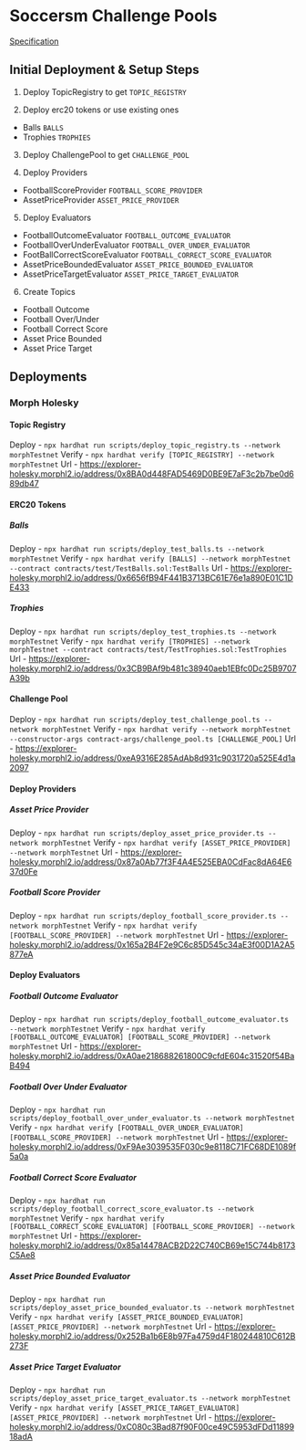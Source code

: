 # Soccersm Challenge Pools

[Specification](./specification.md)

## Initial Deployment & Setup Steps

1. Deploy TopicRegistry to get `TOPIC_REGISTRY`

2. Deploy erc20 tokens or use existing ones

- Balls `BALLS`
- Trophies `TROPHIES`

3. Deploy ChallengePool to get `CHALLENGE_POOL`

4. Deploy Providers

- FootballScoreProvider `FOOTBALL_SCORE_PROVIDER`
- AssetPriceProvider `ASSET_PRICE_PROVIDER`

5. Deploy Evaluators

- FootballOutcomeEvaluator `FOOTBALL_OUTCOME_EVALUATOR`
- FootballOverUnderEvaluator `FOOTBALL_OVER_UNDER_EVALUATOR`
- FootBallCorrectScoreEvaluator `FOOTBALL_CORRECT_SCORE_EVALUATOR`
- AssetPriceBoundedEvaluator `ASSET_PRICE_BOUNDED_EVALUATOR`
- AssetPriceTargetEvaluator `ASSET_PRICE_TARGET_EVALUATOR`

6. Create Topics

- Football Outcome
- Football Over/Under
- Football Correct Score
- Asset Price Bounded
- Asset Price Target

## Deployments

### Morph Holesky

#### Topic Registry

Deploy - `npx hardhat run scripts/deploy_topic_registry.ts --network morphTestnet`
Verify - `npx hardhat verify [TOPIC_REGISTRY] --network morphTestnet`
Url - https://explorer-holesky.morphl2.io/address/0x8BA0d448FAD5469D0BE9E7aF3c2b7be0d689db47

#### ERC20 Tokens

##### Balls

Deploy - `npx hardhat run scripts/deploy_test_balls.ts --network morphTestnet`
Verify - `npx hardhat verify [BALLS] --network morphTestnet --contract contracts/test/TestBalls.sol:TestBalls`
Url - https://explorer-holesky.morphl2.io/address/0x6656fB94F441B3713BC61E76e1a890E01C1DE433

##### Trophies

Deploy - `npx hardhat run scripts/deploy_test_trophies.ts --network morphTestnet`
Verify - `npx hardhat verify [TROPHIES] --network morphTestnet --contract contracts/test/TestTrophies.sol:TestTrophies`
Url - https://explorer-holesky.morphl2.io/address/0x3CB9BAf9b481c38940aeb1EBfc0Dc25B9707A39b

#### Challenge Pool

Deploy - `npx hardhat run scripts/deploy_test_challenge_pool.ts --network morphTestnet`
Verify - `npx hardhat verify --network morphTestnet --constructor-args contract-args/challenge_pool.ts [CHALLENGE_POOL]`
Url - https://explorer-holesky.morphl2.io/address/0xeA9316E285AdAb8d931c9031720a525E4d1a2097

#### Deploy Providers

##### Asset Price Provider
Deploy - `npx hardhat run scripts/deploy_asset_price_provider.ts --network morphTestnet`
Verify - `npx hardhat verify [ASSET_PRICE_PROVIDER] --network morphTestnet`
Url - https://explorer-holesky.morphl2.io/address/0x87a0Ab77f3F4A4E525EBA0CdFac8dA64E637d0Fe

##### Football Score Provider
Deploy - `npx hardhat run scripts/deploy_football_score_provider.ts --network morphTestnet`
Verify - `npx hardhat verify [FOOTBALL_SCORE_PROVIDER] --network morphTestnet`
Url - https://explorer-holesky.morphl2.io/address/0x165a2B4F2e9C6c85D545c34aE3f00D1A2A5877eA

#### Deploy Evaluators

##### Football Outcome Evaluator
Deploy - `npx hardhat run scripts/deploy_football_outcome_evaluator.ts --network morphTestnet`
Verify - `npx hardhat verify [FOOTBALL_OUTCOME_EVALUATOR] [FOOTBALL_SCORE_PROVIDER] --network morphTestnet`
Url - https://explorer-holesky.morphl2.io/address/0xA0ae218688261800C9cfdE604c31520f54BaB494

##### Football Over Under Evaluator
Deploy - `npx hardhat run scripts/deploy_football_over_under_evaluator.ts --network morphTestnet`
Verify - `npx hardhat verify [FOOTBALL_OVER_UNDER_EVALUATOR] [FOOTBALL_SCORE_PROVIDER] --network morphTestnet`
Url - https://explorer-holesky.morphl2.io/address/0xF9Ae3039535F030c9e8118C71FC68DE1089f5a0a

##### Football Correct Score Evaluator
Deploy - `npx hardhat run scripts/deploy_football_correct_score_evaluator.ts --network morphTestnet`
Verify - `npx hardhat verify [FOOTBALL_CORRECT_SCORE_EVALUATOR] [FOOTBALL_SCORE_PROVIDER] --network morphTestnet`
Url - https://explorer-holesky.morphl2.io/address/0x85a14478ACB2D22C740CB69e15C744b8173C5Ae8

##### Asset Price Bounded Evaluator
Deploy - `npx hardhat run scripts/deploy_asset_price_bounded_evaluator.ts --network morphTestnet`
Verify - `npx hardhat verify [ASSET_PRICE_BOUNDED_EVALUATOR] [ASSET_PRICE_PROVIDER] --network morphTestnet`
Url - https://explorer-holesky.morphl2.io/address/0x252Ba1b6E8b97Fa4759d4F180244810C612B273F

##### Asset Price Target Evaluator
Deploy - `npx hardhat run scripts/deploy_asset_price_target_evaluator.ts --network morphTestnet`
Verify - `npx hardhat verify [ASSET_PRICE_TARGET_EVALUATOR] [ASSET_PRICE_PROVIDER] --network morphTestnet`
Url - https://explorer-holesky.morphl2.io/address/0xC080c3Bad87f90F00ce49C5953dFDd1189918adA
